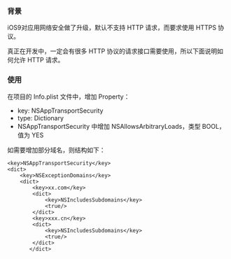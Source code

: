 ### 背景

iOS9对应用网络安全做了升级，默认不支持 HTTP 请求，而要求使用 HTTPS 协议。

真正在开发中，一定会有很多 HTTP 协议的请求接口需要使用，所以下面说明如何允许 HTTP 请求。

### 使用

在项目的 Info.plist 文件中，增加 Property：
- key: NSAppTransportSecurity
- type: Dictionary
- NSAppTransportSecurity 中增加 NSAllowsArbitraryLoads，类型 BOOL，值为 YES

如需要增加部分域名，则结构如下：

    <key>NSAppTransportSecurity</key>
    <dict>
        <key>NSExceptionDomains</key>
        <dict>
            <key>xx.com</key>
            <dict>
                <key>NSIncludesSubdomains</key>
                <true/>
            </dict>
            <key>xxx.cn</key>
            <dict>
                <key>NSIncludesSubdomains</key>
                <true/>
            </dict>
           </dict>
   </dict>
